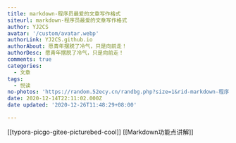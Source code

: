 ```yaml
---
title: markdown-程序员最爱的文章写作格式
siteurl: markdown-程序员最爱的文章写作格式
author: YJ2CS
avatar: '/custom/avatar.webp'
authorLink: YJ2CS.github.io
authorAbout: 愿青年摆脱了冷气，只是向前走！
authorDesc: 愿青年摆脱了冷气，只是向前走！
comments: true
categories:
  - 文章
tags:
  - 悦读
no-photos: 'https://random.52ecy.cn/randbg.php?size=1&rid-markdown-程序员最爱的文章写作格式'
date: 2020-12-14T22:11:02.000Z
date updated: '2020-12-26T11:48:29+08:00'

---
```


[[typora-picgo-gitee-picturebed-cool]]
[[Markdown功能点讲解]]
